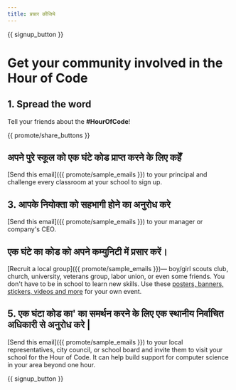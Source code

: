 ```yaml
---
title: प्रचार कीजिये
---
```


{{ signup_button }}

# Get your community involved in the Hour of Code

## 1. Spread the word

Tell your friends about the **#HourOfCode**!

{{ promote/share_buttons }}

## अपने पुरे स्कूल को एक घंटे कोड प्राप्त करने के लिए कहेँ

[Send this email]({{ promote/sample_emails }}) to your principal and challenge every classroom at your school to sign up.

## 3. आपके नियोक्ता को सहभागी होने का अनुरोध करे

[Send this email]({{ promote/sample_emails }}) to your manager or company's CEO.

## एक घंटे का कोड को अपने कम्युनिटी में प्रसार करें।

[Recruit a local group]({{ promote/sample_emails }})— boy/girl scouts club, church, university, veterans group, labor union, or even some friends. You don't have to be in school to learn new skills. Use these [posters, banners, stickers, videos and more](/promote/resources) for your own event.

## 5. एक घंटा कोड का' का समर्थन करने के लिए एक स्थानीय निर्वाचित अधिकारी से अनुरोध करे |

[Send this email]({{ promote/sample_emails }}) to your local representatives, city council, or school board and invite them to visit your school for the Hour of Code. It can help build support for computer science in your area beyond one hour.

{{ signup_button }}